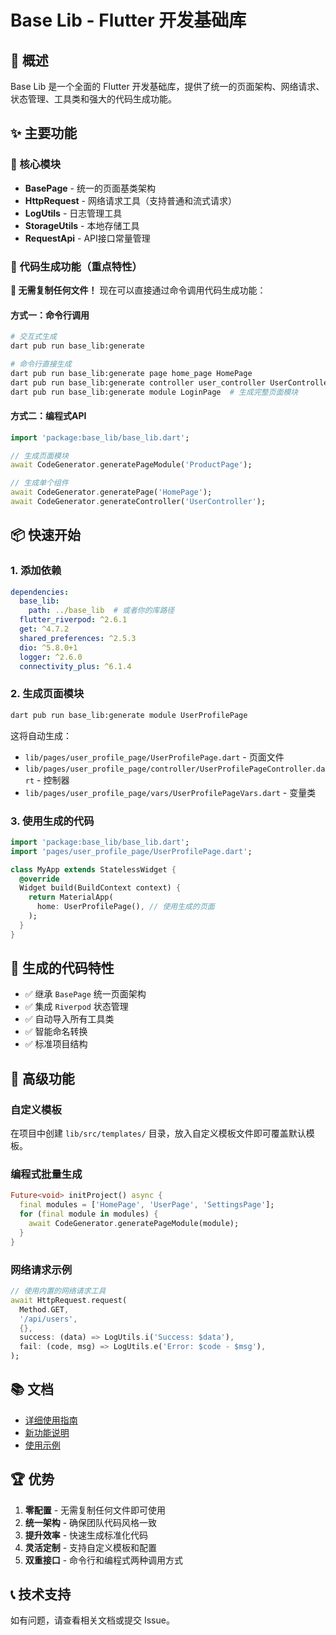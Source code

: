 # Base Lib - Flutter 开发基础库

## 🚀 概述

Base Lib 是一个全面的 Flutter 开发基础库，提供了统一的页面架构、网络请求、状态管理、工具类和强大的代码生成功能。

## ✨ 主要功能

### 📱 核心模块
- **BasePage** - 统一的页面基类架构
- **HttpRequest** - 网络请求工具（支持普通和流式请求）
- **LogUtils** - 日志管理工具
- **StorageUtils** - 本地存储工具
- **RequestApi** - API接口常量管理

### 🎯 代码生成功能（重点特性）

**🎉 无需复制任何文件！** 现在可以直接通过命令调用代码生成功能：

#### 方式一：命令行调用
```bash
# 交互式生成
dart pub run base_lib:generate

# 命令行直接生成
dart pub run base_lib:generate page home_page HomePage
dart pub run base_lib:generate controller user_controller UserController
dart pub run base_lib:generate module LoginPage  # 生成完整页面模块
```

#### 方式二：编程式API
```dart
import 'package:base_lib/base_lib.dart';

// 生成页面模块
await CodeGenerator.generatePageModule('ProductPage');

// 生成单个组件
await CodeGenerator.generatePage('HomePage');
await CodeGenerator.generateController('UserController');
```

## 📦 快速开始

### 1. 添加依赖

```yaml
dependencies:
  base_lib:
    path: ../base_lib  # 或者你的库路径
  flutter_riverpod: ^2.6.1
  get: ^4.7.2
  shared_preferences: ^2.5.3
  dio: ^5.8.0+1
  logger: ^2.6.0
  connectivity_plus: ^6.1.4
```

### 2. 生成页面模块

```bash
dart pub run base_lib:generate module UserProfilePage
```

这将自动生成：
- `lib/pages/user_profile_page/UserProfilePage.dart` - 页面文件
- `lib/pages/user_profile_page/controller/UserProfilePageController.dart` - 控制器
- `lib/pages/user_profile_page/vars/UserProfilePageVars.dart` - 变量类

### 3. 使用生成的代码

```dart
import 'package:base_lib/base_lib.dart';
import 'pages/user_profile_page/UserProfilePage.dart';

class MyApp extends StatelessWidget {
  @override
  Widget build(BuildContext context) {
    return MaterialApp(
      home: UserProfilePage(), // 使用生成的页面
    );
  }
}
```

## 🎨 生成的代码特性

- ✅ 继承 `BasePage` 统一页面架构
- ✅ 集成 `Riverpod` 状态管理
- ✅ 自动导入所有工具类
- ✅ 智能命名转换
- ✅ 标准项目结构

## 🔧 高级功能

### 自定义模板
在项目中创建 `lib/src/templates/` 目录，放入自定义模板文件即可覆盖默认模板。

### 编程式批量生成
```dart
Future<void> initProject() async {
  final modules = ['HomePage', 'UserPage', 'SettingsPage'];
  for (final module in modules) {
    await CodeGenerator.generatePageModule(module);
  }
}
```

### 网络请求示例
```dart
// 使用内置的网络请求工具
await HttpRequest.request(
  Method.GET,
  '/api/users',
  {},
  success: (data) => LogUtils.i('Success: $data'),
  fail: (code, msg) => LogUtils.e('Error: $code - $msg'),
);
```

## 📚 文档

- [详细使用指南](README_TEMPLATE_USAGE.md)
- [新功能说明](UPDATED_USAGE.md)
- [使用示例](example_usage.md)

## 🏆 优势

1. **零配置** - 无需复制任何文件即可使用
2. **统一架构** - 确保团队代码风格一致
3. **提升效率** - 快速生成标准化代码
4. **灵活定制** - 支持自定义模板和配置
5. **双重接口** - 命令行和编程式两种调用方式

## 📞 技术支持

如有问题，请查看相关文档或提交 Issue。
